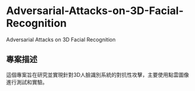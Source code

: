 # Adversarial-Attacks-on-3D-Facial-Recognition
Adversarial Attacks on 3D Facial Recognition

## 專案描述
這個專案旨在研究並實現針對3D人臉識別系統的對抗性攻擊，主要使用點雲圖像進行測試和實驗。
